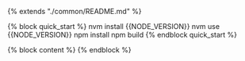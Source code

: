 {% extends "./common/README.md" %}

{% block quick_start %}
nvm install {{NODE_VERSION}}
nvm use {{NODE_VERSION}}
npm install
npm build
{% endblock quick_start %}

{% block content %} {% endblock %}